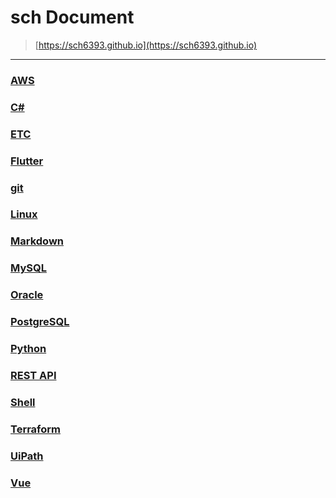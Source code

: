 sch Document
===
>[https://sch6393.github.io](https://sch6393.github.io)

---

### [AWS](./aws/README.md)
### [C#](./csharp/README.md)
### [ETC](./etc/README.md)
### [Flutter](./flutter/README.md)
### [git](./git/README.md)
### [Linux](./linux/README.md)
### [Markdown](https://ja.wikipedia.org/wiki/Markdown)
### [MySQL](./mysql/README.md)
### [Oracle](./oracle/README.md)
### [PostgreSQL](./postgresql/README.md)
### [Python](./python/README.md)
### [REST API](rest-api/README.md)
### [Shell](./shell/README.md)
### [Terraform](./terraform/README.md)
### [UiPath](./uipath/README.md)
### [Vue](./vue/README.md)

